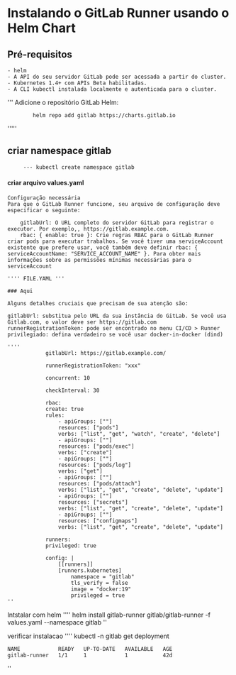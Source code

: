 # Instalando o GitLab Runner usando o Helm Chart

## Pré-requisitos
    - helm
    - A API do seu servidor GitLab pode ser acessada a partir do cluster.
    - Kubernetes 1.4+ com APIs Beta habilitadas.
    - A CLI kubectl instalada localmente e autenticada para o cluster.

'''
    Adicione o repositório GitLab Helm:

            helm repo add gitlab https://charts.gitlab.io

'''''

  ## criar namespace gitlab

         --- kubectl create namespace gitlab 

#### criar arquivo values.yaml


    Configuração necessária
    Para que o GitLab Runner funcione, seu arquivo de configuração deve especificar o seguinte:

        gitlabUrl: O URL completo do servidor GitLab para registrar o executor. Por exemplo,, https://gitlab.example.com.
        rbac: { enable: true }: Crie regras RBAC para o GitLab Runner criar pods para executar trabalhos. Se você tiver uma serviceAccount existente que prefere usar, você também deve definir rbac: { serviceAccountName: "SERVICE_ACCOUNT_NAME" }. Para obter mais informações sobre as permissões mínimas necessárias para o serviceAccount

    '''' FILE.YAML '''

    ### Aqui 

    Alguns detalhes cruciais que precisam de sua atenção são:

    gitlabUrl: substitua pelo URL da sua instância do GitLab. Se você usa Gitlab.com, o valor deve ser https://gitlab.com
    runnerRegistrationToken: pode ser encontrado no menu CI/CD > Runner
    privilegiado: defina verdadeiro se você usar docker-in-docker (dind)

    ''''
                gitlabUrl: https://gitlab.example.com/

                runnerRegistrationToken: "xxx"

                concurrent: 10

                checkInterval: 30

                rbac:       
                create: true
                rules:
                    - apiGroups: [""]
                    resources: ["pods"]
                    verbs: ["list", "get", "watch", "create", "delete"]
                    - apiGroups: [""]
                    resources: ["pods/exec"]
                    verbs: ["create"]
                    - apiGroups: [""]
                    resources: ["pods/log"]
                    verbs: ["get"]
                    - apiGroups: [""]
                    resources: ["pods/attach"]
                    verbs: ["list", "get", "create", "delete", "update"]
                    - apiGroups: [""]
                    resources: ["secrets"]
                    verbs: ["list", "get", "create", "delete", "update"]      
                    - apiGroups: [""]
                    resources: ["configmaps"]
                    verbs: ["list", "get", "create", "delete", "update"]     

                runners:
                privileged: true
                
                config: |
                    [[runners]]
                    [runners.kubernetes]
                        namespace = "gitlab"
                        tls_verify = false
                        image = "docker:19"
                        privileged = true
    ''

Intstalar com helm
''''
    helm install gitlab-runner gitlab/gitlab-runner -f values.yaml --namespace gitlab
''

verificar instalacao
''''
    kubectl -n gitlab get deployment

    NAME            READY   UP-TO-DATE   AVAILABLE   AGE
    gitlab-runner   1/1     1            1           42d
''

